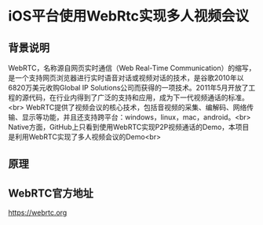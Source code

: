 # iOS平台使用WebRtc实现多人视频会议
## 背景说明
WebRTC，名称源自网页实时通信（Web Real-Time Communication）的缩写，是一个支持网页浏览器进行实时语音对话或视频对话的技术，是谷歌2010年以6820万美元收购Global IP Solutions公司而获得的一项技术。2011年5月开放了工程的源代码，在行业内得到了广泛的支持和应用，成为下一代视频通话的标准。\<br>
WebRTC提供了视频会议的核心技术，包括音视频的采集、编解码、网络传输、显示等功能，并且还支持跨平台：windows，linux，mac，android。\<br>
Native方面，GitHub上只看到使用WebRTC实现P2P视频通话的Demo，本项目是利用WebRTC实现了多人视频会议的Demo\<br>

## 原理


## WebRTC官方地址
https://webrtc.org

